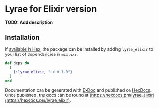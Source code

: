 # Lyrae for Elixir version

**TODO: Add description**

## Installation

If [available in Hex](https://hex.pm/docs/publish), the package can be installed
by adding `lyrae_elixir` to your list of dependencies in `mix.exs`:

```elixir
def deps do
  [
    {:lyrae_elixir, "~> 0.1.0"}
  ]
end
```

Documentation can be generated with [ExDoc](https://github.com/elixir-lang/ex_doc)
and published on [HexDocs](https://hexdocs.pm). Once published, the docs can
be found at [https://hexdocs.pm/lyrae_elixir](https://hexdocs.pm/lyrae_elixir).

